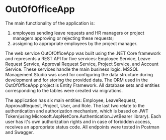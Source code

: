 # OutOfOfficeApp
The main functionality of the application is: 
1. employees sending leave requests and HR managers or project managers approving or rejecting these requests;
2. assigning to appropriate employees by the project manager.

The web service OutOfOfficeApp was built using the .NET Core framework and represents a REST API for five services: Employee Service, Leave Request Service, Approval Request Service, Project Service, and Account Service. These services handle the main business logic. MSSQL Management Studio was used for configuring the data structure during development and for storing the provided data. The ORM used in the OutOfOfficeApp project is Entity Framework. All database sets and entities corresponding to the tables were created via migrations.

The application has six main entities: Employee, LeaveRequest, ApprovalRequest, Project, User, and Role. The last two relate to the authentication and authorization mechanism, which is based on JWT Token(using Microsoft.AspNetCore.Authentication.JwtBearer library). Each user has it's own authorization rights and in case of forbidden access, receives an appropriate status code. All endpoints were tested in Postman and Swagger.
